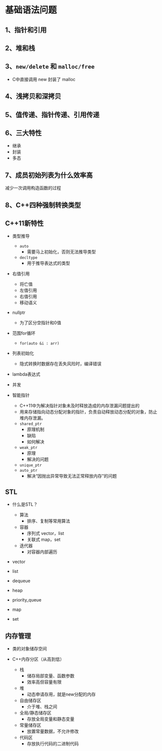 <!--
 * @Author: Zhanglei
 * @Date: 2021-12-25 15:48:16
 * @LastEditors: Zhanglei
 * @LastEditTime: 2022-01-18 22:36:59
 * @Description: file content
-->


# 基础语法问题

## 1、指针和引用

## 2、堆和栈

## 3、`new/delete` 和 `malloc/free`
- C中直接调用 new 封装了 malloc

## 4、浅拷贝和深拷贝

## 5、值传递、指针传递、引用传递

## 6、三大特性
- 继承
- 封装
- 多态

## 7、成员初始列表为什么效率高

减少一次调用构造函数的过程

## 8、C++四种强制转换类型


## C++11新特性

- 类型推导 
  - `auto`
    - 需要马上初始化，否则无法推导类型
  - `decltype`
    - 用于推导表达式的类型

- 右值引用
  - 将亡值
  - 左值引用
  - 右值引用
  - 移动语义

- nullptr
  - 为了区分空指针和0值

- 范围for循环
  - `for(auto &i : arr)`

- 列表初始化
  - 隐式转换时数据存在丢失风险时，编译错误

-  lambda表达式

- 并发

- 智能指针
  - C++11中为解决指针对象未及时释放造成的内存泄漏问题提出的
  - 用来存储指向动态分配对象的指针，负责自动释放动态分配的对象，防止堆内存泄漏。
  - `shared_ptr`
    - 原理机制
    - 缺陷
    - 如何解决
  - `weak_ptr`
    - 原理
    - 解决的问题
  - `unique_ptr`
  - `auto_ptr`
    - 解决“因抛出异常导致无法正常释放内存”的问题


## STL

- 什么是STL？
  - 算法
    - 排序、复制等常用算法
  - 容器
    - 序列式 vector，list
    - 关联式 map，set
  - 迭代器 
    - 对容器内部遍历

- vector
- list
- dequeue
- heap
- priority_queue
- map
- set


## 内存管理

- 类的对象储存空间

- C++内存分区（从高到低）
  - 栈
    - 储存局部变量、函数参数
    - 效率高但容量有限
  - 堆
    - 动态申请存用，就是new分配的内存
  - 自由储存区
    - 介于堆、栈之间
  - 全局/静态储存区
    - 存放全局变量和静态变量
  - 常量储存区
    - 放置常量数据，不允许修改
  - 代码区
    - 存放执行代码的二进制代码



